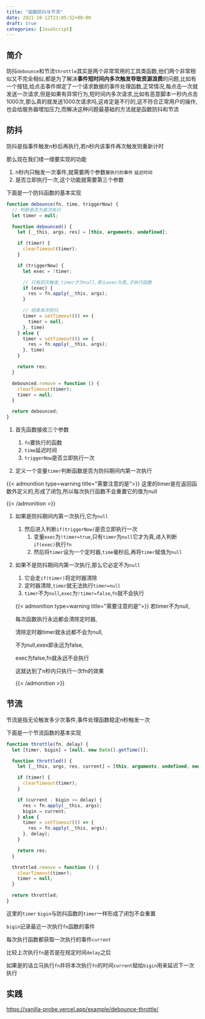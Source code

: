 ```yaml
---
title: "函数防抖与节流"
date: 2021-10-12T23:05:52+08:00
draft: true
categories: [JavaScript]
---
```


## 简介

防抖`debounce`和节流`throttle`其实是两个非常常用的工具类函数,他们两个非常相似又不完全相似,都是为了解决**事件短时间内多次触发导致资源浪费**的问题,比如有一个按钮,给点击事件绑定了一个请求数据的事件处理函数,正常情况,每点击一次就发送一次请求,但是如果有异常行为,短时间内多次请求,比如有恶意脚本一秒内点击1000次,那么真的就发送1000次请求吗,这肯定是不行的,这不符合正常用户的操作,也会给服务器增加压力,而解决这种问题最基础的方法就是函数防抖和节流

## 防抖

防抖是指事件触发n秒后再执行,若n秒内该事件再次触发则重新计时

那么现在我们缕一缕要实现的功能

1. n秒内只触发一次事件,就需要两个参数`要执行的事件` `延迟时间`
2. 是否立即执行一次,这个功能就需要第三个参数

下面是一个防抖函数的基本实现

```javascript
function debounce(fn, time, triggerNow) {
  // 判断是否为首次执行
  let timer = null;

  function debounced() {
    let [__this, args, res] = [this, arguments, undefined];

    if (timer) {
      clearTimeout(timer);
    }

    if (triggerNow) {
      let exec = !timer;

      // 只有初次触发,timer才为null,那么exec为真,才执行函数
      if (exec) {
        res = fn.apply(__this, args);
      }

      // 结束本次防抖
      timer = setTimeout(() => {
        timer = null;
      }, time)
    } else {
      timer = setTimeout(() => {
        res = fn.apply(__this, args);
      }, time)
    }

    return res;
  }

  debounced.remove = function () {
    clearTimeout(timer);
    timer = null;
  }

  return debounced;
}
```

1. 首先函数接收三个参数
   1. `fn`要执行的函数
   2. `time`延迟时间
   3. `triggerNow`是否立即执行一次

2. 定义一个变量`timer`判断函数是否为防抖期间内第一次执行

{{< admonition type=warning title="需要注意的是">}}
这里的timer是在返回函数外定义的,形成了闭包,所以每次执行函数不会重置它的值为null

{{< /admonition >}}

1. 如果是防抖期间内第一次执行,它为`null`

   1. 然后进入判断`if(triggerNow)`是否立即执行一次
      1. 变量`exec`为`!timer=true`,只有`timer`为`null`它才为真,进入判断`if(exec)`执行`fn`
      2. 然后将`timer`设为一个定时器,`time`毫秒后,再将`timer`赋值为`null`

2. 如果不是防抖期间内第一次执行,那么它必定不为`null`

   1. 它会走`if(timer)`将定时器清除
   2. 定时器清除,`timer`就无法执行`timer=null`
   3. `timer`不为`null`,`exec`为`!timer=false`,`fn`就不会执行

   {{< admonition type=warning title="需要注意的是">}}
   若timer不为null,

   每次函数执行永远都会清除定时器,

   清除定时器timer就永远都不会为null,

   不为null,exex即永远为false,

   exec为false,fn就永远不会执行

   这就达到了n秒内只执行一次fn的效果

   {{< /admonition >}}

## 节流

节流是指无论触发多少次事件,事件处理函数稳定n秒触发一次

下面是一个节流函数的基本实现

```javascript
function throttle(fn, delay) {
  let [timer, bigin] = [null, new Date().getTime()];

  function throttled() {
    let [__this, args, res, current] = [this, arguments, undefined, new Date().getTime()];

    if (timer) {
      clearTimeout(timer);
    }

    if (current - bigin >= delay) {
      res = fn.apply(__this, args);
      bigin = current;
    } else {
      timer = setTimeout(() => {
        res = fn.apply(__this, args);
      }, delay);
    }

    return res;
  }

  throttled.remove = function () {
    clearTimeout(timer);
    timer = null;
  }

  return throttled;
}
```

这里的`timer` `bigin`与防抖函数的`timer`一样形成了闭包不会重置

`bigin`记录最近一次执行`fn`函数的事件

每次执行函数都获取一次执行的事件`current`

比较上次执行`fn`是否是在规定时间`delay`之后

如果是的话立马执行`fn`并将本次执行`fn`的时间`current`赋给`bigin`用来延迟下一次执行

## 实践

https://vanilla-probe.vercel.app/example/debounce-throttle/